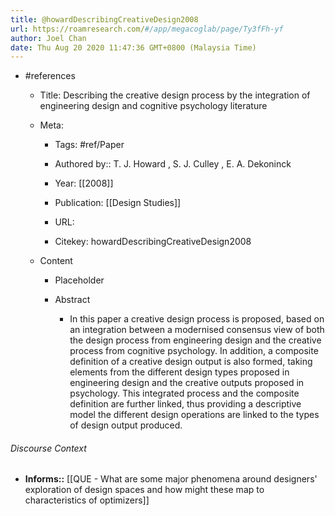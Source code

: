 ```yaml
---
title: @howardDescribingCreativeDesign2008
url: https://roamresearch.com/#/app/megacoglab/page/Ty3fFh-yf
author: Joel Chan
date: Thu Aug 20 2020 11:47:36 GMT+0800 (Malaysia Time)
---
```


- #references

    - Title: Describing the creative design process by the integration of engineering design and cognitive psychology literature

    - Meta:

        - Tags: #ref/Paper

        - Authored by::  T. J. Howard ,  S. J. Culley ,  E. A. Dekoninck

        - Year: [[2008]]

        - Publication: [[Design Studies]]

        - URL:

        - Citekey: howardDescribingCreativeDesign2008

    - Content

        - Placeholder

        - Abstract

            - In this paper a creative design process is proposed, based on an integration between a modernised consensus view of both the design process from engineering design and the creative process from cognitive psychology. In addition, a composite definition of a creative design output is also formed, taking elements from the different design types proposed in engineering design and the creative outputs proposed in psychology. This integrated process and the composite definition are further linked, thus providing a descriptive model the different design operations are linked to the types of design output produced.

###### Discourse Context

- **Informs::** [[QUE - What are some major phenomena around designers' exploration of design spaces and how might these map to characteristics of optimizers]]
